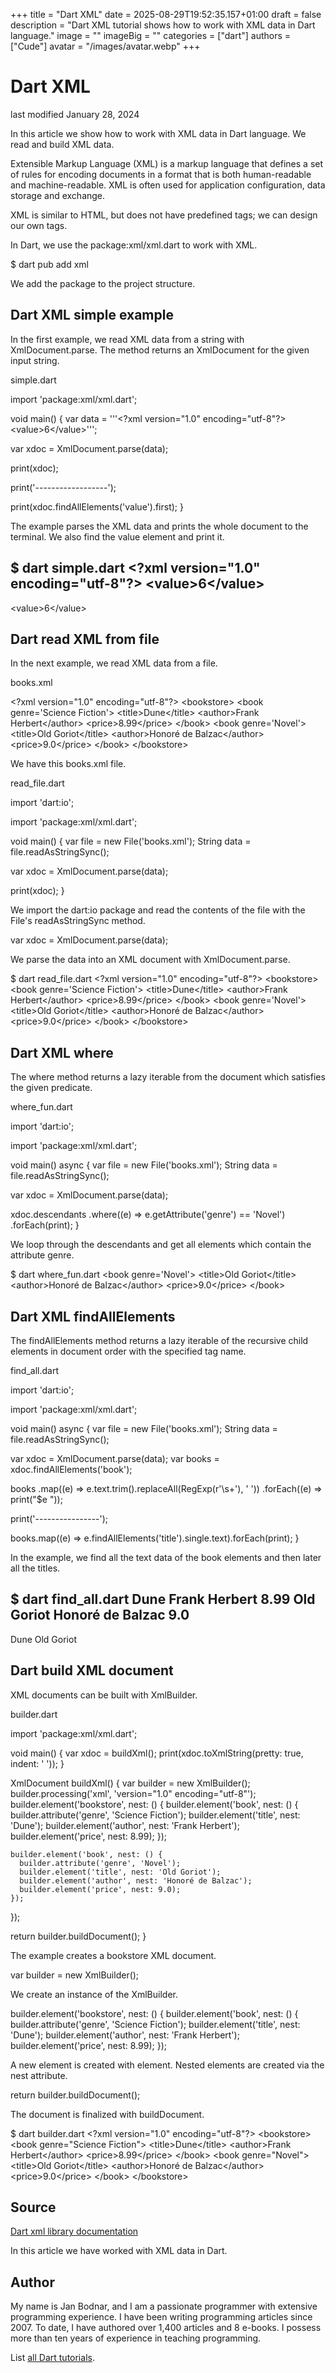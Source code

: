 +++
title = "Dart XML"
date = 2025-08-29T19:52:35.157+01:00
draft = false
description = "Dart XML tutorial shows how to work with XML data in Dart language."
image = ""
imageBig = ""
categories = ["dart"]
authors = ["Cude"]
avatar = "/images/avatar.webp"
+++

# Dart XML

last modified January 28, 2024

In this article we show how to work with XML data in Dart language. We read
and build XML data.

Extensible Markup Language (XML) is a markup language that defines a
set of rules for encoding documents in a format that is both human-readable and
machine-readable. XML is often used for application configuration, data storage
and exchange.

XML is similar to HTML, but does not have predefined tags; we can design our
own tags.

In Dart, we use the package:xml/xml.dart to work with XML.

$ dart pub add xml

We add the package to the project structure.

## Dart XML simple example

In the first example, we read XML data from a string with
XmlDocument.parse. The method returns an XmlDocument
for the given input string.

simple.dart
  

import 'package:xml/xml.dart';

void main() {
  var data = '''&lt;?xml version="1.0" encoding="utf-8"?&gt;
&lt;value&gt;6&lt;/value&gt;''';

  var xdoc = XmlDocument.parse(data);

  print(xdoc);

  print('------------------');

  print(xdoc.findAllElements('value').first);
}

The example parses the XML data and prints the whole document to the terminal.
We also find the value element and print it.

$ dart simple.dart
&lt;?xml version="1.0" encoding="utf-8"?&gt;
&lt;value&gt;6&lt;/value&gt;
------------------
&lt;value&gt;6&lt;/value&gt;

## Dart read XML from file

In the next example, we read XML data from a file.

books.xml
  

&lt;?xml version="1.0" encoding="utf-8"?&gt;
&lt;bookstore&gt;
    &lt;book genre='Science Fiction'&gt;
        &lt;title&gt;Dune&lt;/title&gt;
        &lt;author&gt;Frank Herbert&lt;/author&gt;
        &lt;price&gt;8.99&lt;/price&gt;
    &lt;/book&gt;
    &lt;book genre='Novel'&gt;
        &lt;title&gt;Old Goriot&lt;/title&gt;
        &lt;author&gt;Honoré de Balzac&lt;/author&gt;
        &lt;price&gt;9.0&lt;/price&gt;
    &lt;/book&gt;
&lt;/bookstore&gt;

We have this books.xml file.

read_file.dart
  

import 'dart:io';

import 'package:xml/xml.dart';

void main() {
  var file = new File('books.xml');
  String data = file.readAsStringSync();

  var xdoc = XmlDocument.parse(data);

  print(xdoc);
}

We import the dart:io package and read the contents of the file
with the File's readAsStringSync method.

var xdoc = XmlDocument.parse(data);

We parse the data into an XML document with XmlDocument.parse.

$ dart read_file.dart
&lt;?xml version="1.0" encoding="utf-8"?&gt;
&lt;bookstore&gt;
    &lt;book genre='Science Fiction'&gt;
        &lt;title&gt;Dune&lt;/title&gt;
        &lt;author&gt;Frank Herbert&lt;/author&gt;
        &lt;price&gt;8.99&lt;/price&gt;
    &lt;/book&gt;
    &lt;book genre='Novel'&gt;
        &lt;title&gt;Old Goriot&lt;/title&gt;
        &lt;author&gt;Honoré de Balzac&lt;/author&gt;
        &lt;price&gt;9.0&lt;/price&gt;
    &lt;/book&gt;
&lt;/bookstore&gt;

## Dart XML where

The where method returns a lazy iterable from the document which
satisfies the given predicate.

where_fun.dart
  

import 'dart:io';

import 'package:xml/xml.dart';

void main() async {
  var file = new File('books.xml');
  String data = file.readAsStringSync();

  var xdoc = XmlDocument.parse(data);

  xdoc.descendants
      .where((e) =&gt; e.getAttribute('genre') == 'Novel')
      .forEach(print);
}

We loop through the descendants and get all elements which contain the attribute
genre.

$ dart where_fun.dart
&lt;book genre='Novel'&gt;
    &lt;title&gt;Old Goriot&lt;/title&gt;
    &lt;author&gt;Honoré de Balzac&lt;/author&gt;
    &lt;price&gt;9.0&lt;/price&gt;
&lt;/book&gt;

## Dart XML findAllElements

The findAllElements method returns a lazy iterable of the recursive
child elements in document order with the specified tag name.

find_all.dart
  

import 'dart:io';

import 'package:xml/xml.dart';

void main() async {
  var file = new File('books.xml');
  String data = file.readAsStringSync();

  var xdoc = XmlDocument.parse(data);
  var books = xdoc.findAllElements('book');

  books
      .map((e) =&gt; e.text.trim().replaceAll(RegExp(r'\s+'), ' '))
      .forEach((e) =&gt; print("$e "));

  print('----------------');

  books.map((e) =&gt; e.findAllElements('title').single.text).forEach(print);
}

In the example, we find all the text data of the book elements and then later 
all the titles.

$ dart find_all.dart 
Dune Frank Herbert 8.99 
Old Goriot Honoré de Balzac 9.0 
----------------
Dune
Old Goriot

## Dart build XML document

XML documents can be built with XmlBuilder.

builder.dart
  

import 'package:xml/xml.dart';

void main() {
  var xdoc = buildXml();
  print(xdoc.toXmlString(pretty: true, indent: '  '));
}

XmlDocument buildXml() {
  var builder = new XmlBuilder();
  builder.processing('xml', 'version="1.0" encoding="utf-8"');
  builder.element('bookstore', nest: () {
    builder.element('book', nest: () {
      builder.attribute('genre', 'Science Fiction');
      builder.element('title', nest: 'Dune');
      builder.element('author', nest: 'Frank Herbert');
      builder.element('price', nest: 8.99);
    });

    builder.element('book', nest: () {
      builder.attribute('genre', 'Novel');
      builder.element('title', nest: 'Old Goriot');
      builder.element('author', nest: 'Honoré de Balzac');
      builder.element('price', nest: 9.0);
    });
  });

  return builder.buildDocument();
}

The example creates a bookstore XML document.

var builder = new XmlBuilder();

We create an instance of the XmlBuilder.

builder.element('bookstore', nest: () {
    builder.element('book', nest: () {
        builder.attribute('genre', 'Science Fiction');
        builder.element('title', nest: 'Dune');
        builder.element('author', nest: 'Frank Herbert');
        builder.element('price', nest: 8.99);
    });

A new element is created with element. Nested elements are created 
via the nest attribute.

return builder.buildDocument();

The document is finalized with buildDocument.

$ dart builder.dart 
&lt;?xml version="1.0" encoding="utf-8"?&gt;
&lt;bookstore&gt;
    &lt;book genre="Science Fiction"&gt;
    &lt;title&gt;Dune&lt;/title&gt;
    &lt;author&gt;Frank Herbert&lt;/author&gt;
    &lt;price&gt;8.99&lt;/price&gt;
    &lt;/book&gt;
    &lt;book genre="Novel"&gt;
    &lt;title&gt;Old Goriot&lt;/title&gt;
    &lt;author&gt;Honoré de Balzac&lt;/author&gt;
    &lt;price&gt;9.0&lt;/price&gt;
    &lt;/book&gt;
&lt;/bookstore&gt;

## Source

[Dart xml library documentation](https://pub.dev/documentation/xml/latest/)

In this article we have worked with XML data in Dart.

## Author

My name is Jan Bodnar, and I am a passionate programmer with extensive
programming experience. I have been writing programming articles since 2007.
To date, I have authored over 1,400 articles and 8 e-books. I possess more
than ten years of experience in teaching programming.

List [all Dart tutorials](/dart/).